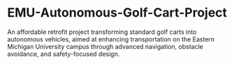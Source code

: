 # EMU-Autonomous-Golf-Cart-Project
An affordable retrofit project transforming standard golf carts into autonomous vehicles, aimed at enhancing transportation on the Eastern Michigan University campus through advanced navigation, obstacle avoidance, and safety-focused design.
